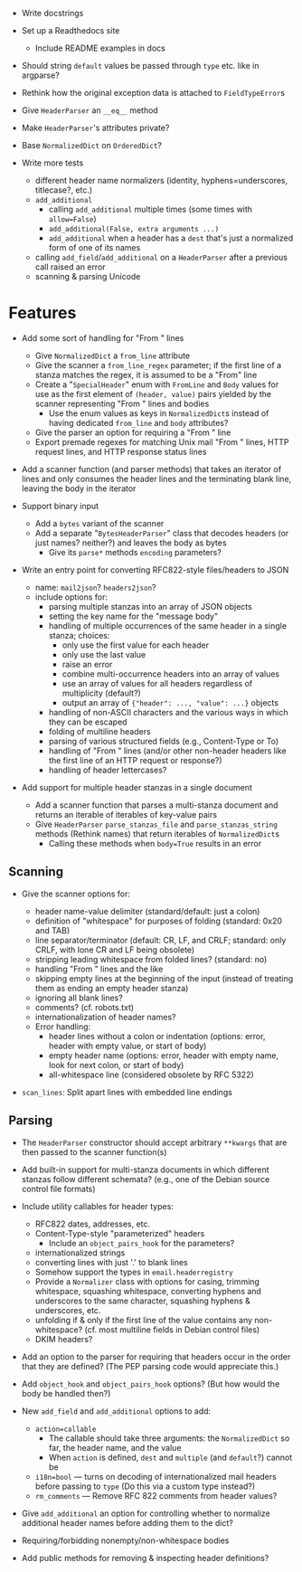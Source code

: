 - Write docstrings
- Set up a Readthedocs site
    - Include README examples in docs
- Should string `default` values be passed through `type` etc. like in
  argparse?
- Rethink how the original exception data is attached to `FieldTypeError`s
- Give `HeaderParser` an `__eq__` method
- Make `HeaderParser`'s attributes private?
- Base `NormalizedDict` on `OrderedDict`?

- Write more tests
    - different header name normalizers (identity, hyphens=underscores,
      titlecase?, etc.)
    - `add_additional`
        - calling `add_additional` multiple times (some times with
          `allow=False`)
        - `add_additional(False, extra arguments ...)`
        - `add_additional` when a header has a `dest` that's just a normalized
          form of one of its names
    - calling `add_field`/`add_additional` on a `HeaderParser` after a previous
      call raised an error
    - scanning & parsing Unicode


Features
========
- Add some sort of handling for "From " lines
    - Give `NormalizedDict` a `from_line` attribute
    - Give the scanner a `from_line_regex` parameter; if the first line of a
      stanza matches the regex, it is assumed to be a "From" line
    - Create a "`SpecialHeader`" enum with `FromLine` and `Body` values for use
      as the first element of `(header, value)` pairs yielded by the scanner
      representing "From " lines and bodies
        - Use the enum values as keys in `NormalizedDict`s instead of having
          dedicated `from_line` and `body` attributes?
    - Give the parser an option for requiring a "From " line
    - Export premade regexes for matching Unix mail "From " lines, HTTP
      request lines, and HTTP response status lines

- Add a scanner function (and parser methods) that takes an iterator of lines
  and only consumes the header lines and the terminating blank line, leaving
  the body in the iterator

- Support binary input
    - Add a `bytes` variant of the scanner
    - Add a separate "`BytesHeaderParser`" class that decodes headers (or just
      names? neither?) and leaves the body as bytes
        - Give its `parse*` methods `encoding` parameters?

- Write an entry point for converting RFC822-style files/headers to JSON
    - name: `mail2json`? `headers2json`?
    - include options for:
        - parsing multiple stanzas into an array of JSON objects
        - setting the key name for the "message body"
        - handling of multiple occurrences of the same header in a single
          stanza; choices:
            - only use the first value for each header
            - only use the last value
            - raise an error
            - combine multi-occurrence headers into an array of values
            - use an array of values for all headers regardless of multiplicity
              (default?)
            - output an array of `{"header": ..., "value": ...}` objects
        - handling of non-ASCII characters and the various ways in which they
          can be escaped
        - folding of multiline headers
        - parsing of various structured fields (e.g., Content-Type or To)
        - handling of "From " lines (and/or other non-header headers like the
          first line of an HTTP request or response?)
        - handling of header lettercases?

- Add support for multiple header stanzas in a single document
    - Add a scanner function that parses a multi-stanza document and returns an
      iterable of iterables of key-value pairs
    - Give `HeaderParser` `parse_stanzas_file` and `parse_stanzas_string`
      methods (Rethink names) that return iterables of `NormalizedDict`s
        - Calling these methods when `body=True` results in an error

Scanning
--------
- Give the scanner options for:
    - header name-value delimiter (standard/default: just a colon)
    - definition of "whitespace" for purposes of folding (standard: 0x20 and
      TAB)
    - line separator/terminator (default: CR, LF, and CRLF; standard: only
      CRLF, with lone CR and LF being obsolete)
    - stripping leading whitespace from folded lines? (standard: no)
    - handling "From " lines and the like
    - skipping empty lines at the beginning of the input (instead of treating
      them as ending an empty header stanza)
    - ignoring all blank lines?
    - comments? (cf. robots.txt)
    - internationalization of header names?
    - Error handling:
        - header lines without a colon or indentation (options: error, header
          with empty value, or start of body)
        - empty header name (options: error, header with empty name, look for
          next colon, or start of body)
        - all-whitespace line (considered obsolete by RFC 5322)

- `scan_lines`: Split apart lines with embedded line endings

Parsing
-------
- The `HeaderParser` constructor should accept arbitrary `**kwargs` that are
  then passed to the scanner function(s)

- Add built-in support for multi-stanza documents in which different stanzas
  follow different schemata? (e.g., one of the Debian source control file
  formats)

- Include utility callables for header types:
    - RFC822 dates, addresses, etc.
    - Content-Type-style "parameterized" headers
        - Include an `object_pairs_hook` for the parameters?
    - internationalized strings
    - converting lines with just '.' to blank lines
    - Somehow support the types in `email.headerregistry`
    - Provide a `Normalizer` class with options for casing, trimming
      whitespace, squashing whitespace, converting hyphens and underscores to
      the same character, squashing hyphens & underscores, etc.
    - unfolding if & only if the first line of the value contains any
      non-whitespace? (cf. most multiline fields in Debian control files)
    - DKIM headers?

- Add an option to the parser for requiring that headers occur in the order
  that they are defined?  (The PEP parsing code would appreciate this.)

- Add `object_hook` and `object_pairs_hook` options? (But how would the body be
  handled then?)

- New `add_field` and `add_additional` options to add:
    - `action=callable`
        - The callable should take three arguments: the `NormalizedDict` so
          far, the header name, and the value
        - When `action` is defined, `dest` and `multiple` (and `default`?)
          cannot be
    - `i18n=bool` — turns on decoding of internationalized mail headers before
      passing to `type` (Do this via a custom type instead?)
    - `rm_comments` — Remove RFC 822 comments from header values?

- Give `add_additional` an option for controlling whether to normalize
  additional header names before adding them to the dict?

- Requiring/forbidding nonempty/non-whitespace bodies

- Add public methods for removing & inspecting header definitions?
